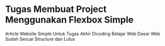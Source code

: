 # Tugas Membuat Project Menggunakan Flexbox Simple
Article Website Simple Untuk Tugas Akhir Dicoding Belajar Web Dasar
Web Sudah Sesuai Structure dan Lulus
